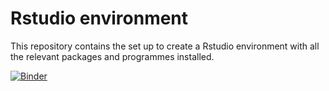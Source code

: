 # Rstudio environment

This repository contains the set up to create a Rstudio environment with all the relevant packages and programmes installed.

[![Binder](https://mybinder.org/badge_logo.svg)](https://mybinder.org/v2/gh/gkonstantinoudis/binder_isee_nimble/main?urlpath=rstudio)

